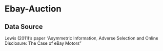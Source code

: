 # Ebay-Auction

## Data Source
Lewis (2011)’s paper “Asymmetric Information, Adverse Selection and Online Disclosure: The Case of eBay Motors”
